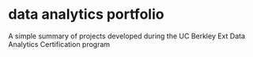 # data analytics portfolio

A simple summary of projects developed during the UC Berkley Ext Data Analytics Certification program
